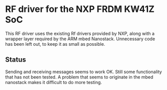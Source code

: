 # RF driver for the NXP FRDM KW41Z SoC

This RF driver uses the existing Rf drivers provided by NXP, along with a wrapper layer required by the ARM mbed Nanostack.
Unnecessary code has been left out, to keep it as small as possible.

## Status

Sending and receiving messages seems to work OK. Still some functionality that has not been tested.
A problem that seems to originate in the mbed nanostack makes it difficult to do more testing.